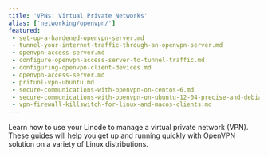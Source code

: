 ```yaml
---
title: 'VPNs: Virtual Private Networks'
alias: ['networking/openvpn/']
featured:
 - set-up-a-hardened-openvpn-server.md
 - tunnel-your-internet-traffic-through-an-openvpn-server.md
 - openvpn-access-server.md
 - configure-openvpn-access-server-to-tunnel-traffic.md
 - configuring-openvpn-client-devices.md
 - openvpn-access-server.md
 - pritunl-vpn-ubuntu.md
 - secure-communications-with-openvpn-on-centos-6.md
 - secure-communications-with-openvpn-on-ubuntu-12-04-precise-and-debian-7.md
 - vpn-firewall-killswitch-for-linux-and-macos-clients.md
---
```


Learn how to use your Linode to manage a virtual private network (VPN). These guides will help you get up and running quickly with OpenVPN solution on a variety of Linux distributions.

